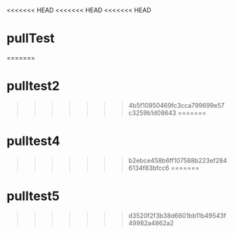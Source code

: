 <<<<<<< HEAD
<<<<<<< HEAD
<<<<<<< HEAD
# pullTest
=======
# pulltest2
>>>>>>> 4b5f10950469fc3cca799699e57c3259b1d08643
=======
# pulltest4
>>>>>>> b2ebce458b6ff107588b223ef2846134f83bfcc6
=======
# pulltest5
>>>>>>> d3520f2f3b38d6601bb11b49543f49982a4862a2
